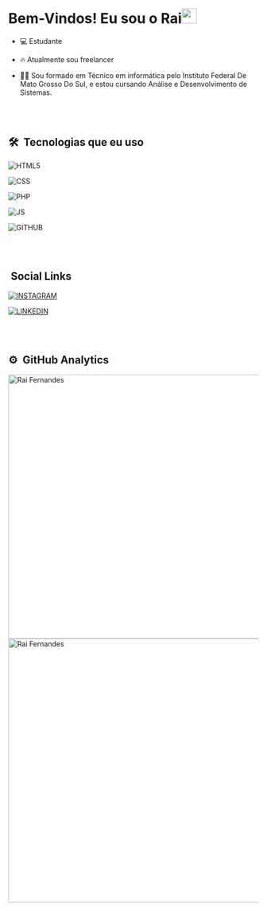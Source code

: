 <h1> Bem-Vindos! Eu sou o Rai<img src="https://raw.githubusercontent.com/kaueMarques/kaueMarques/master/hi.gif" width="30px"></h1>

- 💻 Estudante

- 🔥 Atualmente sou freelancer

- 👨‍🎓 Sou formado em Técnico em informática pelo Instituto Federal De Mato Grosso Do Sul, e estou cursando Análise e Desenvolvimento de Sistemas.

<br><br>

## 🛠 &nbsp;Tecnologias que eu uso

<img align="center" alt="HTML5"
src="https://img.shields.io/badge/HTML5-E34F26?style=for-the-badge&logo=html5&logoColor=white">

<img align="center" alt="CSS"
src="https://img.shields.io/badge/CSS3-1572B6?style=for-the-badge&logo=css3&logoColor=white">

<img align="center" alt="PHP"
src="https://img.shields.io/badge/PHP-777BB4?style=for-the-badge&logo=php&logoColor=white">

<img align="center" alt="JS"
src="https://img.shields.io/badge/JS-F1DA4E?style=for-the-badge&logo=javascript&logoColor=black">

<img align="center" alt="GITHUB"
src="https://img.shields.io/badge/GitHub-100000?style=for-the-badge&logo=github&logoColor=white">

<br><br>
## &nbsp;Social Links

[<img align="center" alt="INSTAGRAM"
src="https://img.shields.io/badge/Instagram-E4405F?style=for-the-badge&logo=instagram&logoColor=white">](https://www.instagram.com/rai.fernandes_/)

[<img align="center" alt="LINKEDIN"
src="https://img.shields.io/badge/LinkedIn-0077B5?style=for-the-badge&logo=linkedin&logoColor=white">](https://www.linkedin.com/in/rai-fernandes-dos-santos-b79990195/)

<br><br>

## ⚙️ &nbsp;GitHub Analytics

<p align="left">

<img width="530em" src="https://github-readme-stats.vercel.app/api?username=RaiFernandesdosSantos&show_icons=true&theme=synthwave" alt="Rai Fernandes"/>
  
<img width="530em" src="https://github-readme-stats.vercel.app/api/top-langs/?username=RaiFernandesdosSantos&layout=compact&theme=synthwave" alt="Rai Fernandes"/>
</p>

